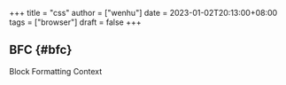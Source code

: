 +++
title = "css"
author = ["wenhu"]
date = 2023-01-02T20:13:00+08:00
tags = ["browser"]
draft = false
+++

## BFC {#bfc}

Block Formatting Context
